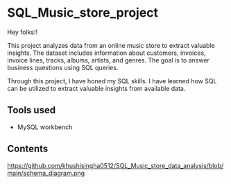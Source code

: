 # SQL_Music_store_project

Hey folks!!

This project analyzes data from an online music store to extract valuable insights. The dataset includes information about customers, invoices, invoice lines, tracks, albums, artists, and genres.
The goal is to answer business questions using SQL queries.

Through this project, I have honed my SQL skills. I have learned how SQL can be utilized to extract valuable insights from available data. 

## Tools used

+ MySQL workbench

## Contents
https://github.com/khushisingha0512/SQL_Music_store_data_analysis/blob/main/schema_diagram.png

